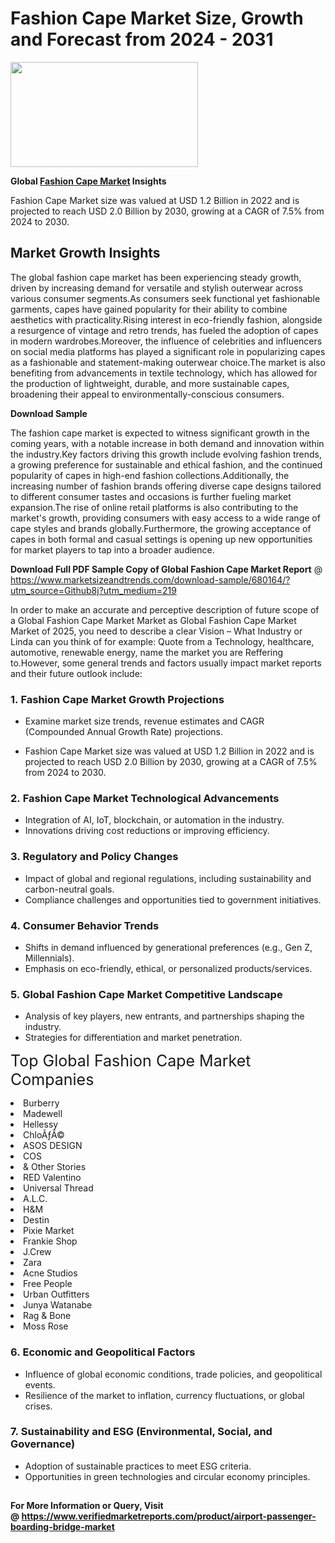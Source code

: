 <H1>Fashion Cape Market Size, Growth and Forecast from 2024 - 2031</H1><img class="aligncenter size-medium wp-image-584254" src="https://thirdeyenews.in/wp-content/uploads/2024/09/Global-Market-Research-300x168.jpeg" alt="" width="300" height="168" /><p><strong>Global&nbsp;<a href="https://www.marketsizeandtrends.com/download-sample/680164/?utm_source=Github8j?utm_medium=219">Fashion Cape Market</a> Insights</strong></p><p>Fashion Cape Market size was valued at USD 1.2 Billion in 2022 and is projected to reach USD 2.0 Billion by 2030, growing at a CAGR of 7.5% from 2024 to 2030.</p><p><h2>Market Growth Insights</h2> <p>The global fashion cape market has been experiencing steady growth, driven by increasing demand for versatile and stylish outerwear across various consumer segments.As consumers seek functional yet fashionable garments, capes have gained popularity for their ability to combine aesthetics with practicality.Rising interest in eco-friendly fashion, alongside a resurgence of vintage and retro trends, has fueled the adoption of capes in modern wardrobes.Moreover, the influence of celebrities and influencers on social media platforms has played a significant role in popularizing capes as a fashionable and statement-making outerwear choice.The market is also benefiting from advancements in textile technology, which has allowed for the production of lightweight, durable, and more sustainable capes, broadening their appeal to environmentally-conscious consumers.</p> <p><strong>Download Sample</strong></p> <p>The fashion cape market is expected to witness significant growth in the coming years, with a notable increase in both demand and innovation within the industry.Key factors driving this growth include evolving fashion trends, a growing preference for sustainable and ethical fashion, and the continued popularity of capes in high-end fashion collections.Additionally, the increasing number of fashion brands offering diverse cape designs tailored to different consumer tastes and occasions is further fueling market expansion.The rise of online retail platforms is also contributing to the market's growth, providing consumers with easy access to a wide range of cape styles and brands globally.Furthermore, the growing acceptance of capes in both formal and casual settings is opening up new opportunities for market players to tap into a broader audience.<p><span class=""><strong>Download Full PDF Sample Copy of Global Fashion Cape Market Report</strong> @ <a href="https://www.marketsizeandtrends.com/download-sample/680164/?utm_source=Github8j?utm_medium=219" target="_blank">https://www.marketsizeandtrends.com/download-sample/680164/?utm_source=Github8j?utm_medium=219</a></span></p><p>In order to make an accurate and perceptive description of future scope of a Global&nbsp;Fashion Cape Market Market as Global&nbsp;Fashion Cape Market Market of 2025, you need to describe a clear Vision &ndash; What Industry or Linda can you think of for example: Quote from a Technology, healthcare, automotive, renewable energy, name the market you are Reffering to.However, some general trends and factors usually impact market reports and their future outlook include:</p><h3>1.&nbsp;<strong>Fashion Cape Market Growth Projections</strong></h3><ul><li>Examine market size trends, revenue estimates and CAGR (Compounded Annual Growth Rate) projections.</li><li><p>Fashion Cape Market size was valued at USD 1.2 Billion in 2022 and is projected to reach USD 2.0 Billion by 2030, growing at a CAGR of 7.5% from 2024 to 2030.</p></li></ul><h3>2.&nbsp;<strong>Fashion Cape Market Technological Advancements</strong></h3><ul><li>Integration of AI, IoT, blockchain, or automation in the industry.</li><li>Innovations driving cost reductions or improving efficiency.</li></ul><h3>3.&nbsp;<strong>Regulatory and Policy Changes</strong></h3><ul><li>Impact of global and regional regulations, including sustainability and carbon-neutral goals.</li><li>Compliance challenges and opportunities tied to government initiatives.</li></ul><h3>4.&nbsp;<strong>Consumer Behavior Trends</strong></h3><ul><li>Shifts in demand influenced by generational preferences (e.g., Gen Z, Millennials).</li><li>Emphasis on eco-friendly, ethical, or personalized products/services.</li></ul><h3>5.&nbsp;<strong>Global Fashion Cape Market Competitive Landscape</strong></h3><ul><li>Analysis of key players, new entrants, and partnerships shaping the industry.</li><li>Strategies for differentiation and market penetration.</li></ul><p data-pm-slice="1 1 []"><span style="color: inherit; font-family: inherit; font-size: 25px;">Top Global Fashion Cape Market Companies</span></p><div class="" data-test-id=""><p><li>Burberry</li><li> Madewell</li><li> Hellessy</li><li> ChloÃƒÂ©</li><li> ASOS DESIGN</li><li> COS</li><li> & Other Stories</li><li> RED Valentino</li><li> Universal Thread</li><li> A.L.C.</li><li> H&M</li><li> Destin</li><li> Pixie Market</li><li> Frankie Shop</li><li> J.Crew</li><li> Zara</li><li> Acne Studios</li><li> Free People</li><li> Urban Outfitters</li><li> Junya Watanabe</li><li> Rag & Bone</li><li> Moss Rose</li></p></div><h3>6.&nbsp;<strong>Economic and Geopolitical Factors</strong></h3><ul><li>Influence of global economic conditions, trade policies, and geopolitical events.</li><li>Resilience of the market to inflation, currency fluctuations, or global crises.</li></ul><h3>7.&nbsp;<strong>Sustainability and ESG (Environmental, Social, and Governance)</strong></h3><ul><li>Adoption of sustainable practices to meet ESG criteria.</li><li>Opportunities in green technologies and circular economy principles.</li></ul><h2><strong style="font-size: 14px;">For More Information or Query, Visit @&nbsp;</strong><a style="background-color: #ffffff; font-size: 14px;" href="https://www.marketsizeandtrends.com/report/fashion-cape-market/" target="_blank">https://www.verifiedmarketreports.com/product/airport-passenger-boarding-bridge-market</a></h2>